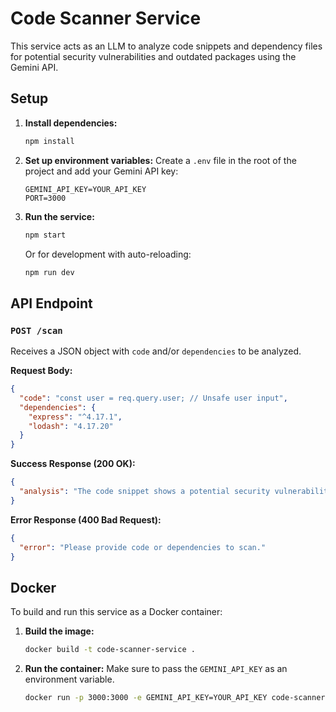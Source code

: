 # Code Scanner Service

This service acts as an LLM to analyze code snippets and dependency files for potential security vulnerabilities and outdated packages using the Gemini API.

## Setup

1.  **Install dependencies:**
    ```bash
    npm install
    ```

2.  **Set up environment variables:**
    Create a `.env` file in the root of the project and add your Gemini API key:
    ```
    GEMINI_API_KEY=YOUR_API_KEY
    PORT=3000
    ```

3.  **Run the service:**
    ```bash
    npm start
    ```
    Or for development with auto-reloading:
    ```bash
    npm run dev
    ```

## API Endpoint

### `POST /scan`

Receives a JSON object with `code` and/or `dependencies` to be analyzed.

**Request Body:**

```json
{
  "code": "const user = req.query.user; // Unsafe user input",
  "dependencies": {
    "express": "^4.17.1",
    "lodash": "4.17.20"
  }
}
```

**Success Response (200 OK):**

```json
{
  "analysis": "The code snippet shows a potential security vulnerability..."
}
```

**Error Response (400 Bad Request):**

```json
{
  "error": "Please provide code or dependencies to scan."
}
```

## Docker

To build and run this service as a Docker container:

1.  **Build the image:**
    ```bash
    docker build -t code-scanner-service .
    ```

2.  **Run the container:**
    Make sure to pass the `GEMINI_API_KEY` as an environment variable.
    ```bash
    docker run -p 3000:3000 -e GEMINI_API_KEY=YOUR_API_KEY code-scanner-service
    ```
